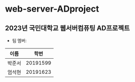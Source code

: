 # web-server-ADproject

## 2023년 국민대학교 웹서버컴퓨팅 AD프로젝트

- 팀 멤버:

| 이름   | 학번     |
| ------ | -------- |
| 박준서 | 20191599 |
| 엄석현 | 20191623 |

